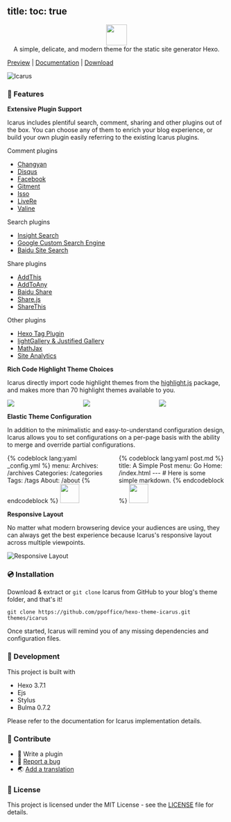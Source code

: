 title:
toc: true
---
<p align="center" class="has-mb-6">
<img class="not-gallery-item" style="height:48px" src="/hexo-theme-icarus/images/logo.svg">
<br> A simple, delicate, and modern theme for the static site generator Hexo.
</p>
<p class="is-size-6 has-text-centered">
<a href="http://ppoffice.github.io/hexo-theme-icarus/">Preview</a> | 
<a href="http://ppoffice.github.io/hexo-theme-icarus/categories/">Documentation</a> |
<a href="https://github.com/ppoffice/hexo-theme-icarus/archive/master.zip">Download</a>
</p>

![Icarus](/hexo-theme-icarus/gallery/preview.png "Icarus Preview")

### :gift: Features

**Extensive Plugin Support**

Icarus includes plentiful search, comment, sharing and other plugins out of the box. You can choose any of them to enrich your
blog experience, or build your own plugin easily referring to the existing Icarus plugins.

Comment plugins

- [Changyan](/hexo-theme-icarus/Plugins/Comment/changyan-comment-plugin/)
- [Disqus](/hexo-theme-icarus/Plugins/Comment/disqus-comment-plugin/)
- [Facebook](/hexo-theme-icarus/Plugins/Comment/facebook-comment-plugin/)
- [Gitment](/hexo-theme-icarus/Plugins/Comment/gitment-comment-plugin/)
- [Isso](/hexo-theme-icarus/Plugins/Comment/isso-comment-plugin/)
- [LiveRe](/hexo-theme-icarus/Plugins/Comment/livere-comment-plugin/)
- [Valine](/hexo-theme-icarus/Plugins/Comment/valine-comment-plugin/)

Search plugins

- [Insight Search](/hexo-theme-icarus/Plugins/Search/insight-search-plugin/)
- [Google Custom Search Engine](/hexo-theme-icarus/Plugins/Search/google-cse-plugin/)
- [Baidu Site Search](/hexo-theme-icarus/Plugins/Search/baidu-search-plugin/)

Share plugins

- [AddThis](/hexo-theme-icarus/Plugins/Share/addthis-share-plugin/)
- [AddToAny](/hexo-theme-icarus/Plugins/Share/addtoany-share-plugin/)
- [Baidu Share](/hexo-theme-icarus/Plugins/Share/baidu-share-plugin/)
- [Share.js](/hexo-theme-icarus/Plugins/Share/sharejs-share-plugin/)
- [ShareThis](/hexo-theme-icarus/Plugins/Share/sharethis-share-plugin/)

Other plugins

- [Hexo Tag Plugin](/hexo-theme-icarus/Configuration/Posts/hexo-built-in-tag-helpers/)
- [lightGallery & Justified Gallery](/hexo-theme-icarus/Plugins/General/gallery-plugin/)
- [MathJax](/hexo-theme-icarus/Plugins/General/mathjax-plugin/)
- [Site Analytics](/hexo-theme-icarus/Plugins/General/site-analytics-plugin/)

**Rich Code Highlight Theme Choices**

Icarus directly import code highlight themes from the [highlight.js](https://highlightjs.org/) package, and makes more than 
70 highlight themes available to you.

<div class="columns is-multiline is-mobile">
<div class="column is-half-mobile"><img src="/hexo-theme-icarus/gallery/code-highlight/atom-one-light.png"></div>
<div class="column is-half-mobile"><img src="/hexo-theme-icarus/gallery/code-highlight/monokai.png"></div>
<div class="column is-half-mobile"><img src="/hexo-theme-icarus/gallery/code-highlight/androidstudio.png"></div>
</div>

**Elastic Theme Configuration**

In addition to the minimalistic and easy-to-understand configuration design, Icarus allows you to set configurations on a 
per-page basis with the ability to merge and override partial configurations.

<div class="columns is-multiline">
    <div class="column is-half is-12-mobile">
        {% codeblock lang:yaml _config.yml %}
        menu:
          Archives: /archives
          Categories: /categories
          Tags: /tags
          About: /about
        {% endcodeblock %}
        <img class="not-gallery-item" style="height:44px" src="/hexo-theme-Icarus/gallery/navbar/main-config.png">
    </div>
    <div class="column is-half is-12-mobile">
        {% codeblock lang:yaml post.md %}
        title: A Simple Post
        menu:
          Go Home: /index.html
        ---
        # Here is some simple markdown.
        {% endcodeblock %}
        <img class="not-gallery-item" style="height:44px" src="/hexo-theme-Icarus/gallery/navbar/post-config.png">
    </div>
</div>

**Responsive Layout**

No matter what modern browsering device your audiences are using, they can always get the best experience because Icarus's responsive
layout across multiple viewpoints.

![Responsive Layout](/hexo-theme-icarus/gallery/responsive.png)

### :cd: Installation

Download & extract or `git clone` Icarus from GitHub to your blog's theme folder, and that's it!

```shell
git clone https://github.com/ppoffice/hexo-theme-icarus.git themes/icarus
```

Once started, Icarus will remind you of any missing dependencies and configuration files.

### :hammer: Development

This project is built with

- Hexo 3.7.1
- Ejs
- Stylus
- Bulma 0.7.2

Please refer to the documentation for Icarus implementation details.

### :tada: Contribute

- :electric_plug: Write a plugin
- :triangular_flag_on_post: <a href="https://github.com/ppoffice/hexo-theme-icarus/issues/new">Report a bug</a>
- :earth_asia: <a href="https://github.com/ppoffice/hexo-theme-icarus/tree/master/languages">Add a translation</a>

### :memo: License

This project is licensed under the MIT License - see the [LICENSE](https://github.com/ppoffice/hexo-theme-icarus/blob/master/LICENSE) file for details.
